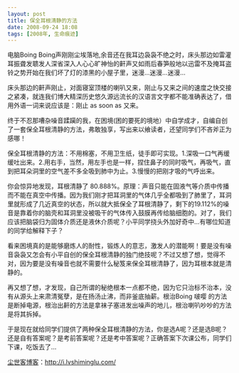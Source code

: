 ```yaml
---
layout: post
title: 保全耳根清静的方法
date: 2008-09-24 18:08
tags: [2008年, 生命痕迹]
---
```

电脑Boing Boing声刚刚尘埃落地,余音还在我耳边袅袅不绝之时，床头那边如雷灌耳振聋发聩发人深省深入人心心旷神怡的鼾声又如雨后春笋般地以迅雷不及掩耳盗铃之势开始在我们坏了灯的漆黑的小屋子里，迷漫…迷漫…迷漫…

床头那边的鼾声刚止，对面寝室顶楼的喇叭又来，刚止与又来之间的速度之快交接之紧凑，就连我们博大精深历史悠久源远流长的汉语言文字都不能准确表达了，借用外语一词来说应该是：刚止 as soon as 又来。

终于不忍那嘈杂噪音蹂躏的我，在困境(困的要死的境地）中自学成才，自编自创了一套保全耳根清静的方法，弗敢独享，写出来以飨读者，还望同学们不吝斧正为感哪！

保全耳根清静的方法：不用棉塞，不用卫生纸，徒手即可实现。1.深吸一口气再缓缓吐出来。2.用右手，当然，用左手也是一样，捏住鼻子的同时吸气，再吸气，直到把耳朵洞里的空气差不多全吸到肺中为止。3.慢慢的把刚才吸的气呼出来。

你会惊异地发现，耳根清静了 80.888%。原理：声音只能在固液气等介质中传播而不能在真空中传播。因为我们刚才把耳洞里的气体几乎全都吸到了肺里了，耳洞里就形成了几近真空的状态，所以就大抵保全了耳根清静了，剩下的19.112%的噪音是靠着你的脑壳和耳洞里没被吸干的气体传入鼓膜再传给脑细胞的。对了，我们应该把脑袋归为固体介质还是液休介质呢？小平同学挠头外加好奇中…有哪位知道的同学给解释下子？

看来困境真的是能够磨炼人的耐性，锻炼人的意志，激发人的潜能啊！要是没有噪音袅袅又怎会有小平自创的保全耳根清静的独门绝技呢？不过又想了想，觉得不对，因为要是没有噪音也就不需要什么秘笈来保全耳根清静了，因为耳根本就是清静的。

再又想了想，才发现，自己所谓的秘绝根本一点都不绝，因为它只治标不治本，没有从源头上来肃清冤孽，是在扬汤止沸，而非釜底抽薪。根治Boing 啵嘤 的方法是断掉电源，根治出鼾的方法是拿袜子塞进发出噪声的地儿，根治喇叭吵吵的方法是将其拆掉。

于是现在就给同学们提供了两种保全耳根清静的方法，你是选A呢？还是选B呢？还是自有答案呢？是考前答案呢？还是考中答案呢？正确答案下次课公布，同学们下课，吃饭去了…

<a href="http://i.lvshiminglu.com/">尘世客博客</a>：<a href="http://i.lvshiminglu.com/">http://i.lvshiminglu.com/</a>

